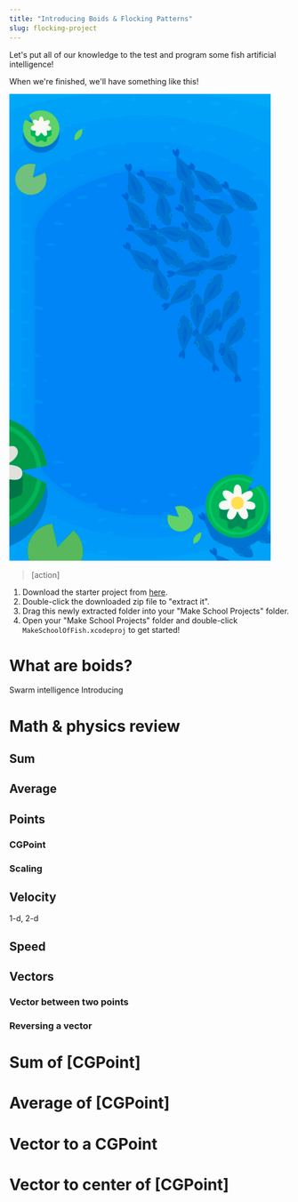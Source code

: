 ```yaml
---
title: "Introducing Boids & Flocking Patterns"
slug: flocking-project
---
```


Let's put all of our knowledge to the test and program some fish artificial intelligence!

When we're finished, we'll have something like this!

![Final flocking fish](./final.gif)

> [action]
>
1. Download the starter project from [here](https://github.com/MakeSchool-Tutorials/Intro-Flocking-Swift-Starter/archive/master.zip).
1. Double-click the downloaded zip file to "extract it".
1. Drag this newly extracted folder into your "Make School Projects" folder.
1. Open your "Make School Projects" folder and double-click `MakeSchoolOfFish.xcodeproj` to get started!

# What are boids?

Swarm intelligence Introducing

# Math & physics review

## Sum

## Average

## Points

### CGPoint

### Scaling

## Velocity

1-d, 2-d

## Speed

## Vectors

### Vector between two points

### Reversing a vector

# Sum of [CGPoint]

# Average of [CGPoint]

# Vector to a CGPoint

# Vector to center of [CGPoint]
